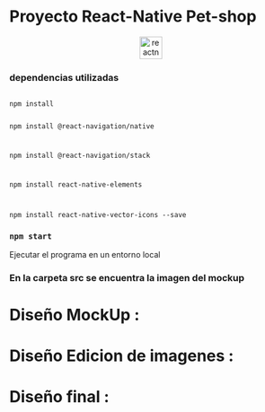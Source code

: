 # Proyecto React-Native  Pet-shop

<p align="center"> <img src="https://reactnative.dev/img/header_logo.svg" alt="reactnative" width="40" height="40"/> </p>

### dependencias utilizadas

<code>
npm install

npm install @react-navigation/native

npm install @react-navigation/stack

npm install react-native-elements

npm install react-native-vector-icons --save </code>

### `npm start`

Ejecutar el programa en un entorno local

### En la carpeta src se encuentra la imagen del mockup

<h1>Diseño MockUp :</h1>

<h1>Diseño Edicion de imagenes :</h1>


<h1>Diseño final :</h1>